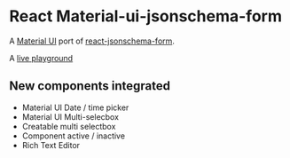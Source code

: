 # React Material-ui-jsonschema-form

A [Material UI](http://www.material-ui.com/) port of [react-jsonschema-form](https://github.com/mozilla-services/react-jsonschema-form).

A [live playground](https://react-jsonschema-form-material.herokuapp.com/)

## New components integrated
- Material UI Date / time picker
- Material UI Multi-selecbox
- Creatable multi selectbox
- Component active / inactive
- Rich Text Editor
